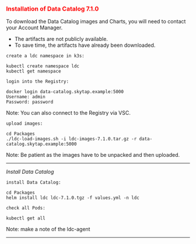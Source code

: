 ### <font color='red'>Installation of Data Catalog 7.1.0</font>

To download the Data Catalog images and Charts, you will need to contact your Account Manager.

* The artifacts are not publicly available.
* To save time, the artifacts have already been downloaded.

`create a ldc namespace in k3s:`

```
kubectl create namespace ldc
kubectl get namespace
```

`login into the Registry:`

```
docker login data-catalog.skytap.example:5000
Username: admin
Password: password   
```

Note: You can also connect to the Registry via VSC.

`upload images:`

```
cd Packages
./ldc-load-images.sh -i ldc-images-7.1.0.tar.gz -r data-catalog.skytap.example:5000
```

Note: Be patient as the images have to be unpacked and then uploaded.

---

<em>Install Data Catalog</em>

`install Data Catalog:`
```
cd Packages
helm install ldc ldc-7.1.0.tgz -f values.yml -n ldc
```

`check all Pods:`

```
kubectl get all
```

Note: make a note of the ldc-agent

---
